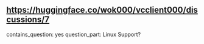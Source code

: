 ## https://huggingface.co/wok000/vcclient000/discussions/7

contains_question: yes
question_part: Linux Support?